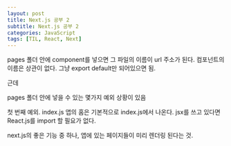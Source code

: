 ```yaml
---
layout: post
title: Next.js 공부 2
subtitle: Next.js 공부 2
categories: JavaScript
tags: [TIL, React, Next]
---
```


pages 폴더 안에 component를 넣으면 그 파일의 이름이 url 주소가 된다.
컴포넌트의 이름은 상관이 없다. 그냥 export default만  되어있으면 됨.

근데 

pages 폴더 안에 넣을 수 있는 몇가지 예외 상황이 있음

첫 번째 예외. index.js
앱의 홈은 기본적으로 index.js에서 나온다.
jsx를 쓰고 있다면 React.js를 import 할 필요가 없다.

next.js의 좋은 기능 중 하나,
앱에 있는 페이지들이 미리 렌더링 된다는 것.
